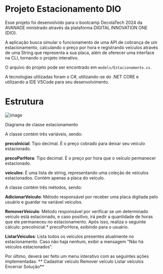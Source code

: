 # Projeto Estacionamento DIO

Esse projeto foi desenvolvido para o bootcamp DecolaTech 2024 da AVANADE ministrado através da plataforma DIGITAL INNOVATION ONE (DIO).

A aplicação busca simular o funcionamento de uma API de cobrança de um estacionamento, calculando o preço por hora e registrando veículos através de uma String que representa a sua placa, além de oferecer uma interface na CLI, tornando o projeto interativo.

O arquivo do projeto pode ser encontrado em ```models/Estacionamento.cs```. 

A tecnologias utilizadas foram o C#, utilizando-se do .NET CORE e utilizando a IDE VSCode para seu desenvolvimento.

# Estrutura

![image](https://github.com/JPsantosdev/ProjetoEstacionamentoDIO/assets/127047209/6a7e3385-6c80-4a12-becc-1f90fd95204e)

Diagrama de classe estacionamento

A classe contém três variáveis, sendo:

**precoInicial**: Tipo decimal. É o preço cobrado para deixar seu veículo estacionado.

**precoPorHora**: Tipo decimal. É o preço por hora que o veículo permanecer estacionado.

**veiculos**: É uma lista de string, representando uma coleção de veículos estacionados. Contém apenas a placa do veículo.

A classe contém três métodos, sendo:

**AdicionarVeiculo**: Método responsável por receber uma placa digitada pelo usuário e guardar na variável veiculos.

**RemoverVeiculo**: Método responsável por verificar se um determinado veículo está estacionado, e caso positivo, irá pedir a quantidade de horas que ele permaneceu no estacionamento. Após isso, realiza o seguinte cálculo: precoInicial * precoPorHora, exibindo para o usuário.

**ListarVeiculos**: Lista todos os veículos presentes atualmente no estacionamento. Caso não haja nenhum, exibir a mensagem "Não há veículos estacionados".

Por último, deverá ser feito um menu interativo com as seguintes ações implementadas:
**
Cadastrar veículo
Remover veículo
Listar veículos
Encerrar
Solução**
